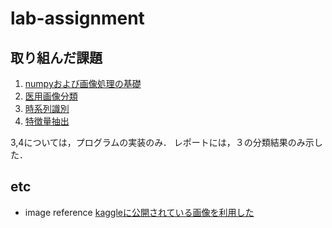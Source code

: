 # lab-assignment

## 取り組んだ課題
1. [numpyおよび画像処理の基礎](https://github.com/ishiyeahman/lab-assignment/tree/main/1_BasicImageProcessing)
2. [医用画像分類](https://github.com/ishiyeahman/lab-assignment/tree/main/2_MedicalImageClassification)
3. [時系列識別](https://github.com/ishiyeahman/lab-assignment/tree/main/3_TimeSeriesClassification)
4. [特徴量抽出](https://github.com/ishiyeahman/lab-assignment/tree/main/4_CharacterScience)

3,4については，プログラムの実装のみ．
レポートには，３の分類結果のみ示した．

## etc
- image reference
[kaggleに公開されている画像を利用した](https://www.kaggle.com/datasets/bulentsiyah/opencv-samples-images)
